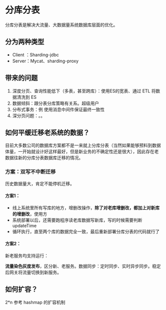 # 分库分表

分库分表是解决大流量、大数据量系统数据库层面的优化。

## 分为两种类型

* Client ：Sharding-jdbc
* Server：Mycat、sharding-proxy

## 带来的问题

1. 深度分页、查询性能低下（多表，甚至跨库）：使用ES的宽表、通过 ETL 将数据清洗到 ES
2. 数据倾斜：跟分表分库策略有关系。超级用户
3. 分布式事务：例 使用消息中间件保证最终一致性
4. 深分页问题：。。

## 如何平缓迁移老系统的数据？

目前大多数公司的数据库方案都不是一来就上分库分表（当然如果能够预料到数据体量，一开始就设计好这样最好，但是新业务的不确定性还是很大），因此存在老数据往新的分库分表数据库迁移的情况。

### 方案：双写不中断迁移

历史数据量大，肯定不能停机迁移。

#### 方案1：

- 线上系统里所有写库的地方，增删改操作，**除了对老库增删改，都加上对新库的增删改**，使用方
- 系统部署以后，还需要跑程序读老库数据写新库，写的时候需要判断updateTime
- 循环执行，直至两个库的数据完全一致，最后重新部署分库分表的代码就行了

#### 方案2：

新老服务均支持运行：

**流量染色灰度发布**，区分新、老服务。数据同步：定时同步、实时异步同步。稳定后网关将流量切换到新服务。

## 如何扩容？

2*n 参考 hashmap 的扩容机制

